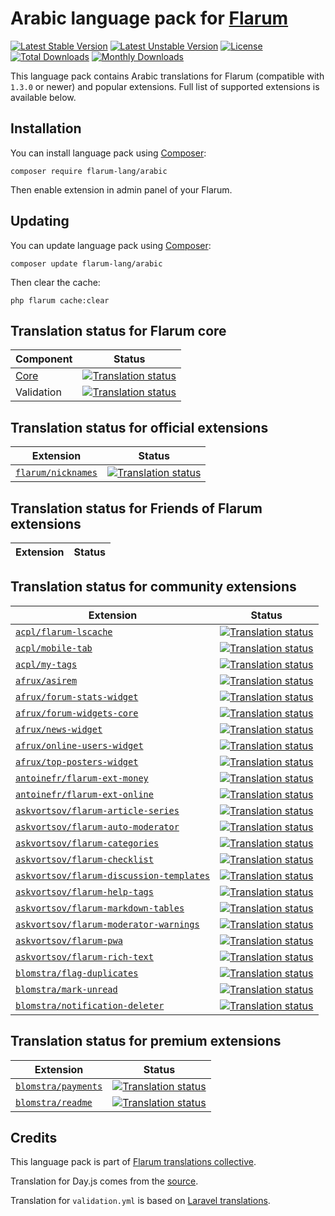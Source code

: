 # Arabic language pack for [Flarum](https://flarum.org/)

[![Latest Stable Version](https://img.shields.io/packagist/v/flarum-lang/arabic?color=success&label=stable)](https://packagist.org/packages/flarum-lang/arabic) 
[![Latest Unstable Version](https://img.shields.io/packagist/v/flarum-lang/arabic?include_prereleases&label=unstable)](https://packagist.org/packages/flarum-lang/arabic) 
[![License](https://img.shields.io/packagist/l/flarum-lang/arabic)](https://packagist.org/packages/flarum-lang/arabic) 
[![Total Downloads](https://img.shields.io/packagist/dt/flarum-lang/arabic)](https://packagist.org/packages/flarum-lang/arabic/stats) 
[![Monthly Downloads](https://img.shields.io/packagist/dm/flarum-lang/arabic)](https://packagist.org/packages/flarum-lang/arabic/stats) 

This language pack contains Arabic translations for Flarum (compatible with `1.3.0` or newer) and popular extensions. Full list of supported extensions is available below.


## Installation

You can install language pack using [Composer](https://getcomposer.org/):

```console
composer require flarum-lang/arabic
```

Then enable extension in admin panel of your Flarum.


## Updating

You can update language pack using [Composer](https://getcomposer.org/):

```console
composer update flarum-lang/arabic
```

Then clear the cache:

```console
php flarum cache:clear
```


## Translation status for Flarum core

| Component | Status |
| --- | --- |
| [Core](https://github.com/flarum/core) | [![Translation status](https://weblate.rob006.net/widgets/flarum/ar/core/svg-badge.svg)](https://weblate.rob006.net/projects/flarum/core/ar/) |
| Validation | [![Translation status](https://weblate.rob006.net/widgets/flarum/ar/validation/svg-badge.svg)](https://weblate.rob006.net/projects/flarum/validation/ar/) |


## Translation status for official extensions

<!-- flarum-extensions-list-start -->

| Extension | Status |
| --- | --- |
| [`flarum/nicknames`](https://github.com/flarum/nicknames) | [![Translation status](https://weblate.rob006.net/widgets/flarum/ar/flarum-nicknames/svg-badge.svg)](https://weblate.rob006.net/projects/flarum/flarum-nicknames/ar/) |

<!-- flarum-extensions-list-stop -->


## Translation status for Friends of Flarum extensions

<!-- fof-extensions-list-start -->

| Extension | Status |
| --- | --- |

<!-- fof-extensions-list-stop -->


## Translation status for community extensions

<!-- various-extensions-list-start -->

| Extension | Status |
| --- | --- |
| [`acpl/flarum-lscache`](https://github.com/android-com-pl/flarum-lscache) | [![Translation status](https://weblate.rob006.net/widgets/flarum/ar/acpl-lscache/svg-badge.svg)](https://weblate.rob006.net/projects/flarum/acpl-lscache/ar/) |
| [`acpl/mobile-tab`](https://github.com/android-com-pl/mobile-tab) | [![Translation status](https://weblate.rob006.net/widgets/flarum/ar/acpl-mobile-tab/svg-badge.svg)](https://weblate.rob006.net/projects/flarum/acpl-mobile-tab/ar/) |
| [`acpl/my-tags`](https://github.com/android-com-pl/my-tags) | [![Translation status](https://weblate.rob006.net/widgets/flarum/ar/acpl-my-tags/svg-badge.svg)](https://weblate.rob006.net/projects/flarum/acpl-my-tags/ar/) |
| [`afrux/asirem`](https://github.com/afrux/asirem) | [![Translation status](https://weblate.rob006.net/widgets/flarum/ar/afrux-asirem/svg-badge.svg)](https://weblate.rob006.net/projects/flarum/afrux-asirem/ar/) |
| [`afrux/forum-stats-widget`](https://github.com/afrux/forum-stats-widget) | [![Translation status](https://weblate.rob006.net/widgets/flarum/ar/afrux-forum-stats-widget/svg-badge.svg)](https://weblate.rob006.net/projects/flarum/afrux-forum-stats-widget/ar/) |
| [`afrux/forum-widgets-core`](https://github.com/afrux/forum-widgets-core) | [![Translation status](https://weblate.rob006.net/widgets/flarum/ar/afrux-forum-widgets-core/svg-badge.svg)](https://weblate.rob006.net/projects/flarum/afrux-forum-widgets-core/ar/) |
| [`afrux/news-widget`](https://github.com/afrux/news-widget) | [![Translation status](https://weblate.rob006.net/widgets/flarum/ar/afrux-news-widget/svg-badge.svg)](https://weblate.rob006.net/projects/flarum/afrux-news-widget/ar/) |
| [`afrux/online-users-widget`](https://github.com/afrux/online-users-widget) | [![Translation status](https://weblate.rob006.net/widgets/flarum/ar/afrux-online-users-widget/svg-badge.svg)](https://weblate.rob006.net/projects/flarum/afrux-online-users-widget/ar/) |
| [`afrux/top-posters-widget`](https://github.com/afrux/top-posters-widget) | [![Translation status](https://weblate.rob006.net/widgets/flarum/ar/afrux-top-posters-widget/svg-badge.svg)](https://weblate.rob006.net/projects/flarum/afrux-top-posters-widget/ar/) |
| [`antoinefr/flarum-ext-money`](https://github.com/AntoineFr/flarum-ext-money) | [![Translation status](https://weblate.rob006.net/widgets/flarum/ar/antoinefr-money/svg-badge.svg)](https://weblate.rob006.net/projects/flarum/antoinefr-money/ar/) |
| [`antoinefr/flarum-ext-online`](https://github.com/AntoineFr/flarum-ext-online) | [![Translation status](https://weblate.rob006.net/widgets/flarum/ar/antoinefr-online/svg-badge.svg)](https://weblate.rob006.net/projects/flarum/antoinefr-online/ar/) |
| [`askvortsov/flarum-article-series`](https://github.com/askvortsov1/flarum-article-series) | [![Translation status](https://weblate.rob006.net/widgets/flarum/ar/askvortsov-article-series/svg-badge.svg)](https://weblate.rob006.net/projects/flarum/askvortsov-article-series/ar/) |
| [`askvortsov/flarum-auto-moderator`](https://github.com/askvortsov1/flarum-auto-moderator) | [![Translation status](https://weblate.rob006.net/widgets/flarum/ar/askvortsov-auto-moderator/svg-badge.svg)](https://weblate.rob006.net/projects/flarum/askvortsov-auto-moderator/ar/) |
| [`askvortsov/flarum-categories`](https://github.com/askvortsov1/flarum-categories) | [![Translation status](https://weblate.rob006.net/widgets/flarum/ar/askvortsov-categories/svg-badge.svg)](https://weblate.rob006.net/projects/flarum/askvortsov-categories/ar/) |
| [`askvortsov/flarum-checklist`](https://github.com/askvortsov1/flarum-checklist) | [![Translation status](https://weblate.rob006.net/widgets/flarum/ar/askvortsov-checklist/svg-badge.svg)](https://weblate.rob006.net/projects/flarum/askvortsov-checklist/ar/) |
| [`askvortsov/flarum-discussion-templates`](https://github.com/askvortsov1/flarum-discussion-templates) | [![Translation status](https://weblate.rob006.net/widgets/flarum/ar/askvortsov-discussion-templates/svg-badge.svg)](https://weblate.rob006.net/projects/flarum/askvortsov-discussion-templates/ar/) |
| [`askvortsov/flarum-help-tags`](https://github.com/askvortsov1/flarum-help-tags) | [![Translation status](https://weblate.rob006.net/widgets/flarum/ar/askvortsov-help-tags/svg-badge.svg)](https://weblate.rob006.net/projects/flarum/askvortsov-help-tags/ar/) |
| [`askvortsov/flarum-markdown-tables`](https://github.com/askvortsov1/flarum-markdown-tables) | [![Translation status](https://weblate.rob006.net/widgets/flarum/ar/askvortsov-markdown-tables/svg-badge.svg)](https://weblate.rob006.net/projects/flarum/askvortsov-markdown-tables/ar/) |
| [`askvortsov/flarum-moderator-warnings`](https://github.com/askvortsov1/flarum-moderator-warnings) | [![Translation status](https://weblate.rob006.net/widgets/flarum/ar/askvortsov-moderator-warnings/svg-badge.svg)](https://weblate.rob006.net/projects/flarum/askvortsov-moderator-warnings/ar/) |
| [`askvortsov/flarum-pwa`](https://github.com/askvortsov1/flarum-pwa) | [![Translation status](https://weblate.rob006.net/widgets/flarum/ar/askvortsov-pwa/svg-badge.svg)](https://weblate.rob006.net/projects/flarum/askvortsov-pwa/ar/) |
| [`askvortsov/flarum-rich-text`](https://github.com/askvortsov1/flarum-rich-text) | [![Translation status](https://weblate.rob006.net/widgets/flarum/ar/askvortsov-rich-text/svg-badge.svg)](https://weblate.rob006.net/projects/flarum/askvortsov-rich-text/ar/) |
| [`blomstra/flag-duplicates`](https://github.com/blomstra/flarum-ext-flag-duplicate) | [![Translation status](https://weblate.rob006.net/widgets/flarum/ar/blomstra-flag-duplicates/svg-badge.svg)](https://weblate.rob006.net/projects/flarum/blomstra-flag-duplicates/ar/) |
| [`blomstra/mark-unread`](https://github.com/blomstra/flarum-ext-mark-unread) | [![Translation status](https://weblate.rob006.net/widgets/flarum/ar/blomstra-mark-unread/svg-badge.svg)](https://weblate.rob006.net/projects/flarum/blomstra-mark-unread/ar/) |
| [`blomstra/notification-deleter`](https://github.com/blomstra/flarum-ext-notification-deleter) | [![Translation status](https://weblate.rob006.net/widgets/flarum/ar/blomstra-notification-deleter/svg-badge.svg)](https://weblate.rob006.net/projects/flarum/blomstra-notification-deleter/ar/) |

<!-- various-extensions-list-stop -->


## Translation status for premium extensions

<!-- premium-extensions-list-start -->

| Extension | Status |
| --- | --- |
| [`blomstra/payments`](https://extiverse.com/extension/blomstra/payments) | [![Translation status](https://weblate.rob006.net/widgets/flarum/ar/blomstra-payments/svg-badge.svg)](https://weblate.rob006.net/projects/flarum/blomstra-payments/ar/) |
| [`blomstra/readme`](https://extiverse.com/extension/blomstra/readme) | [![Translation status](https://weblate.rob006.net/widgets/flarum/ar/blomstra-readme/svg-badge.svg)](https://weblate.rob006.net/projects/flarum/blomstra-readme/ar/) |

<!-- premium-extensions-list-stop -->


## Credits

This language pack is part of [Flarum translations collective](https://github.com/rob006-software/flarum-translations).

Translation for Day.js comes from the [source](https://github.com/iamkun/dayjs/blob/v1.10.4/src/locale/ar.js).

Translation for `validation.yml` is based on [Laravel translations](https://github.com/Laravel-Lang/lang/blob/8.1.3/src/ar/validation.php).
